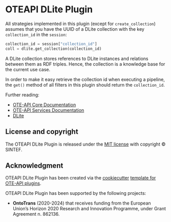 # OTEAPI DLite Plugin

All strategies implemented in this plugin (except for `create_collection`) assumes that you have the UUID of a DLite collection with the key `collection_id` in the `session`:

```python
collection_id = session["collection_id"]
coll = dlite.get_collection(collection_id)
```

A DLite collection stores references to DLite instances and relations between them as RDF triples.
Hence, the collection is a knowledge base for the current use case.

In order to make it easy retrieve the collection id when executing a pipeline, the `get()` method of all filters in this plugin should return the `collection_id`.


Further reading:

- [OTE-API Core Documentation](https://emmc-asbl.github.io/oteapi-core)
- [OTE-API Services Documentation](https://github.com/EMMC-ASBL/oteapi-services)
- [DLite](https://github.com/SINTEF/dlite)


## License and copyright

The OTEAPI DLite Plugin is released under the [MIT license](LICENSE) with copyright &copy; SINTEF.


## Acknowledgment

OTEAPI DLite Plugin has been created via the [cookiecutter](https://cookiecutter.readthedocs.io/) [template for OTE-API plugins](https://github.com/EMMC-ASBL/oteapi-plugin-template).

OTEAPI DLite Plugin has been supported by the following projects:

- **OntoTrans** (2020-2024) that receives funding from the European Union’s Horizon 2020 Research and Innovation Programme, under Grant Agreement n. 862136.
